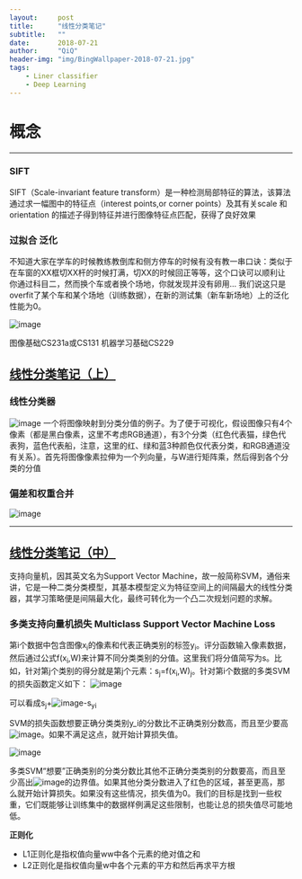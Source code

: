 ```yaml
---
layout:     post
title:      "线性分类笔记"
subtitle:   ""
date:       2018-07-21
author:     "QiQ"
header-img: "img/BingWallpaper-2018-07-21.jpg"
tags:
    - Liner classifier
    - Deep Learning
---
```


# 概念
---
### SIFT
SIFT（Scale-invariant feature transform）是一种检测局部特征的算法，该算法通过求一幅图中的特征点（interest points,or corner points）及其有关scale 和 orientation 的描述子得到特征并进行图像特征点匹配，获得了良好效果
### 过拟合 泛化

不知道大家在学车的时候教练教倒库和侧方停车的时候有没有教一串口诀：类似于在车窗的XX框切XX杆的时候打满，切XX的时候回正等等，这个口诀可以顺利让你通过科目二，然而换个车或者换个场地，你就发现并没有卵用... 我们说这只是overfit了某个车和某个场地（训练数据），在新的测试集（新车新场地）上的泛化性能为0。

![image](https://pic2.zhimg.com/80/afa034d52962681db09b4dc1060f8075_hd.png)

图像基础CS231a或CS131
机器学习基础CS229

## [线性分类笔记（上）](https://zhuanlan.zhihu.com/p/20918580)
### 线性分类器

![image](https://pic4.zhimg.com/80/7c204cd1010c0af1e7b50000bfff1d8e_hd.jpg)
一个将图像映射到分类分值的例子。为了便于可视化，假设图像只有4个像素（都是黑白像素，这里不考虑RGB通道），有3个分类（红色代表猫，绿色代表狗，蓝色代表船，注意，这里的红、绿和蓝3种颜色仅代表分类，和RGB通道没有关系）。首先将图像像素拉伸为一个列向量，与W进行矩阵乘，然后得到各个分类的分值

### 偏差和权重合并

![image](https://pic3.zhimg.com/80/3c69a5c87a43bfb07e2b59bfcbd2f149_hd.jpg)

---
## [线性分类笔记（中）](https://zhuanlan.zhihu.com/p/20945670)

支持向量机，因其英文名为Support Vector Machine，故一般简称SVM，通俗来讲，它是一种二类分类模型，其基本模型定义为特征空间上的间隔最大的线性分类器，其学习策略便是间隔最大化，最终可转化为一个凸二次规划问题的求解。

### 多类支持向量机损失 Multiclass Support Vector Machine Loss

第i个数据中包含图像x<sub>i</sub>的像素和代表正确类别的标签y<sub>i</sub>。评分函数输入像素数据，然后通过公式f(x<sub>i</sub>,W)来计算不同分类类别的分值。这里我们将分值简写为s。比如，针对第j个类别的得分就是第j个元素：s<sub>j</sub>=f(x<sub>i</sub>,W)<sub>j</sub>。针对第i个数据的多类SVM的损失函数定义如下：
![image](https://www.zhihu.com/equation?tex=%5Cdisplaystyle+L_i%3D%5Csum_%7Bj%5Cnot%3Dy_i%7Dmax%280%2Cs_j-s_%7By_i%7D%2B%5CDelta%29)

可以看成s<sub>j</sub>+![image](https://www.zhihu.com/equation?tex=%5CDelta)-s<sub>y</sub><sub>i</sub>

SVM的损失函数想要正确分类类别y_i的分数比不正确类别分数高，而且至少要高![image](https://www.zhihu.com/equation?tex=%5CDelta)。如果不满足这点，就开始计算损失值。

![image](https://pic4.zhimg.com/80/f254bd8d072128f1088c8cc47c3dff58_hd.jpg)

多类SVM“想要”正确类别的分类分数比其他不正确分类类别的分数要高，而且至少高出![image](https://www.zhihu.com/equation?tex=%5CDelta)的边界值。如果其他分类分数进入了红色的区域，甚至更高，那么就开始计算损失。如果没有这些情况，损失值为0。我们的目标是找到一些权重，它们既能够让训练集中的数据样例满足这些限制，也能让总的损失值尽可能地低。

**正则化**

- L1正则化是指权值向量ww中各个元素的绝对值之和
- L2正则化是指权值向量w中各个元素的平方和然后再求平方根
